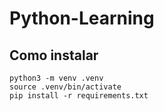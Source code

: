 # Python-Learning


## Como instalar

```
python3 -m venv .venv
source .venv/bin/activate
pip install -r requirements.txt
```